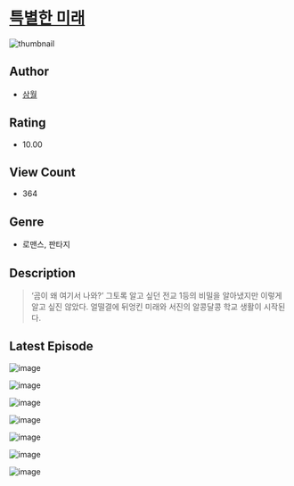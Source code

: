 # [특별한 미래](https://comic.naver.com/challenge/list?titleId=811415)
![thumbnail](https://image-comic.pstatic.net/user_contents_data/challenge_comic/2023/05/25/366120/upload_3832902160949129529_480x623.jpeg)

## Author
- [삼월](https://comic.naver.com/artistTitle?id=366120)

## Rating
- 10.00

## View Count
- 364

## Genre
- 로맨스, 판타지

## Description
> ‘곰이 왜 여기서 나와?’ 그토록 알고 싶던 전교 1등의 비밀을 알아냈지만 이렇게 알고 싶진 않았다. 얼떨결에 뒤엉킨 미래와 서진의 알콩달콩 학교 생활이 시작된다.


## Latest Episode
![image](https://image-comic.pstatic.net/user_contents_data/challenge_comic/2023/05/26/366120/upload_3977014037688967734.jpeg)

![image](https://image-comic.pstatic.net/user_contents_data/challenge_comic/2023/05/26/366120/upload_4048792364282818662.jpeg)

![image](https://image-comic.pstatic.net/user_contents_data/challenge_comic/2023/05/26/366120/upload_3630243484859458865.jpeg)

![image](https://image-comic.pstatic.net/user_contents_data/challenge_comic/2023/05/26/366120/upload_4136049804611893092.jpeg)

![image](https://image-comic.pstatic.net/user_contents_data/challenge_comic/2023/05/26/366120/upload_7147836255876690744.jpeg)

![image](https://image-comic.pstatic.net/user_contents_data/challenge_comic/2023/05/26/366120/upload_7377853187356834099.jpeg)

![image](https://image-comic.pstatic.net/user_contents_data/challenge_comic/2023/05/26/366120/upload_4062864116747219513.jpeg)
